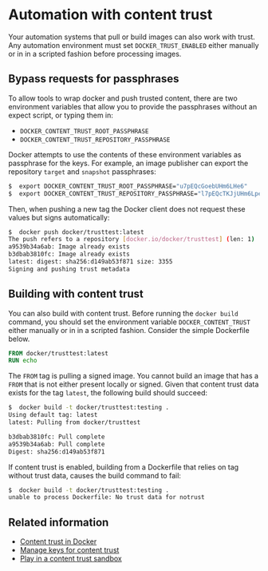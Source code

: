 <!--[metadata]>
+++
title = "Automation with content trust"
description = "Automating content push pulls with trust"
keywords = ["trust, security, docker,  documentation, automation"]
[menu.main]
parent= "smn_content_trust"
+++
<![end-metadata]-->

# Automation with content trust

Your automation systems that pull or build images can also work with trust. Any automation environment must set `DOCKER_TRUST_ENABLED` either manually or in in a scripted fashion before processing images.

## Bypass requests for passphrases

To allow tools to wrap docker and push trusted content, there are two
environment variables that allow you to provide the passphrases without an
expect script, or typing them in:

 - `DOCKER_CONTENT_TRUST_ROOT_PASSPHRASE`
 - `DOCKER_CONTENT_TRUST_REPOSITORY_PASSPHRASE`

Docker attempts to use the contents of these environment variables as passphrase
for the keys. For example, an image publisher can export the repository `target`
and `snapshot` passphrases:

```bash
$  export DOCKER_CONTENT_TRUST_ROOT_PASSPHRASE="u7pEQcGoebUHm6LHe6"
$  export DOCKER_CONTENT_TRUST_REPOSITORY_PASSPHRASE="l7pEQcTKJjUHm6Lpe4"
```

Then, when pushing a new tag the Docker client does not request these values but signs automatically:

```bash
$  docker push docker/trusttest:latest
The push refers to a repository [docker.io/docker/trusttest] (len: 1)
a9539b34a6ab: Image already exists
b3dbab3810fc: Image already exists
latest: digest: sha256:d149ab53f871 size: 3355
Signing and pushing trust metadata
```

## Building with content trust

You can also build with content trust. Before running the `docker build` command, you should set the environment variable `DOCKER_CONTENT_TRUST` either manually or in in a scripted fashion. Consider the simple Dockerfile below.

```Dockerfile
FROM docker/trusttest:latest
RUN echo
```

The `FROM` tag is pulling a signed image. You cannot build an image that has a
`FROM` that is not either present locally or signed. Given that content trust
data exists for the tag `latest`, the following build should succeed:

```bash
$  docker build -t docker/trusttest:testing .
Using default tag: latest
latest: Pulling from docker/trusttest

b3dbab3810fc: Pull complete
a9539b34a6ab: Pull complete
Digest: sha256:d149ab53f871
```

If content trust is enabled, building from a Dockerfile that relies on tag without trust data, causes the build command to fail:

```bash
$  docker build -t docker/trusttest:testing .
unable to process Dockerfile: No trust data for notrust
```

## Related information

* [Content trust in Docker](/security/trust/content_trust)
* [Manage keys for content trust](/security/trust/trust_key_mng)
* [Play in a content trust sandbox](/security/trust/trust_sandbox)

